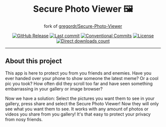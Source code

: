 <h1 align="center">Secure Photo Viewer 🖼️</h1>

<p align="center">fork of <a href="https://github.com/gregordr/Secure-Photo-Viewer">gregordr/Secure-Photo-Viewer</a></p>

<p align="center">
  <a href="https://github.com/cyb3rko/secure-photo-viewer/releases/latest"><img alt="GitHub Release" src="https://proxy.cyb3rko.de/shields/github/v/release/cyb3rko/secure-photo-viewer.svg?logo=github"/></a>
  <a href="https://github.com/cyb3rko/secure-photo-viewer/commits/main"><img alt="Last commit" src="https://proxy.cyb3rko.de/shields/github/last-commit/cyb3rko/secure-photo-viewer?color=FE5196&logo=git&logoColor=white"/></a>
  <a href="https://conventionalcommits.org"><img alt="Conventional Commits" src="https://proxy.cyb3rko.de/shields/badge/Conventional%20Commits-1.0.0-%23FE5196?logo=conventionalcommits&logoColor=white"/></a>
  <a href="https://opensource.org/license/mit"><img alt="License" src="https://proxy.cyb3rko.de/shields/github/license/cyb3rko/secure-photo-viewer?color=1BCC1B&logo=apache"/></a>
  <a href="https://github.com/cyb3rko/secure-photo-viewer/releases"><img alt="Direct downloads count" src="https://proxy.cyb3rko.de/shields/github/downloads/cyb3rko/secure-photo-viewer/total?logo=github&label=direct%20downloads&color=blue"/></a>
</p>

---

## About this project

This app is here to protect you from you friends and enemies. Have you ever handed over your phone to show someone the latest meme? Or a cool pic you took? How often did they scroll too far and have seen something embarrassing in your gallery or image browser?

Now we have a solution: Select the pictures you want them to see in your gallery, press share and select the Secure Photo Viewer! Now they will only see what you want them to see. It works with any amount of photos or videos you share from you gallery! It's that easy to protect your privacy from nosy friends.
